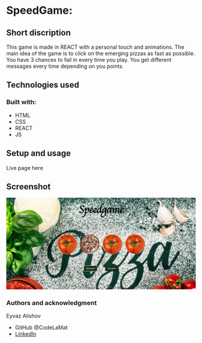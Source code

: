 # SpeedGame:

## Short discription

This game is made in REACT with a personal touch and animations. The main idea of the game is to click on the emerging pizzas as fast as possible. You have 3 chances to fail in every time you play. You get different messages every time depending on you points.

## Technologies used

### Built with:

- HTML
- CSS
- REACT
- JS

## Setup and usage

Live page here

## Screenshot

![ScreenShot](./src/img/Screenshot.jpg)

### Authors and acknowledgment

Eyvaz Alishov

- GitHub @CodeLaMat
- [LinkedIn](https://www.linkedin.com/in/eyvaz-alishov-54361054/)

